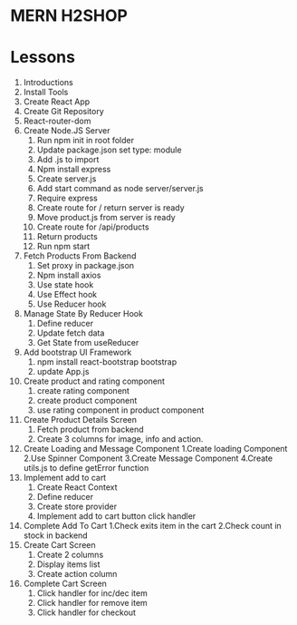 # MERN H2SHOP

# Lessons

1.  Introductions
2.  Install Tools
3.  Create React App
4.  Create Git Repository
5.  React-router-dom
6.  Create Node.JS Server
    1.  Run npm init in root folder
    2.  Update package.json set type: module
    3.  Add .js to import
    4.  Npm install express
    5.  Create server.js
    6.  Add start command as node server/server.js
    7.  Require express
    8.  Create route for / return server is ready
    9.  Move product.js from server is ready
    10. Create route for /api/products
    11. Return products
    12. Run npm start
7.  Fetch Products From Backend
    1.  Set proxy in package.json
    2.  Npm install axios
    3.  Use state hook
    4.  Use Effect hook
    5.  Use Reducer hook
8.  Manage State By Reducer Hook
    1.  Define reducer
    2.  Update fetch data
    3.  Get State from useReducer
9.  Add bootstrap UI Framework
    1. npm install react-bootstrap bootstrap
    2. update App.js
10. Create product and rating component
    1.  create rating component
    2.  create product component
    3.  use rating component in product component
11. Create Product Details Screen
    1.  Fetch product from backend
    2.  Create 3 columns for image, info and action.
12. Create Loading and Message Component
    1.Create loading Component
    2.Use Spinner Component
    3.Create Message Component
    4.Create utils.js to define getError function
13. Implement add to cart
    1. Create React Context
    2. Define reducer
    3. Create store provider
    4. Implement add to cart button click handler
14. Complete Add To Cart
    1.Check exits item in the cart
    2.Check count in stock in backend
15. Create Cart Screen
    1. Create 2 columns
    2. Display items list
    3. Create action column
16. Complete Cart Screen 
    1. Click handler for inc/dec item
    2. Click handler for remove item
    3. Click handler for checkout

